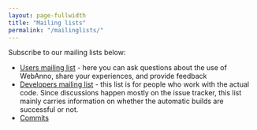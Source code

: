```yaml
---
layout: page-fullwidth
title: "Mailing lists"
permalink: "/mailinglists/"
---
```


Subscribe to our mailing lists below:

* [Users mailing list](http://groups.google.com/group/webanno-user) - here you can ask questions 
  about the use of WebAnno, share your experiences, and provide feedback
* [Developers mailing list](http://groups.google.com/group/webanno-dev) - this list is for people
  who work with the actual code. Since discussions happen mostly on the issue tracker, this list
  mainly carries information on whether the automatic builds are successful or not.
* [Commits](http://groups.google.com/group/webanno-commits)
